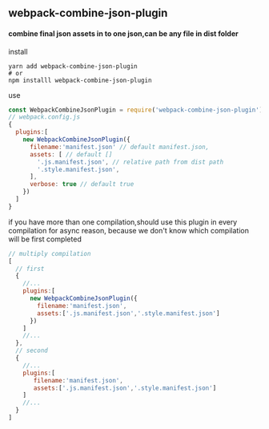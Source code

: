 ## webpack-combine-json-plugin

#### combine final json assets in to one json,can be any file in dist folder

install

```shell
yarn add webpack-combine-json-plugin
# or
npm installl webpack-combine-json-plugin
```

use

```js
const WebpackCombineJsonPlugin = require('webpack-combine-json-plugin')
// webpack.config.js
{
  plugins:[
    new WebpackCombineJsonPlugin({
      filename:'manifest.json' // default manifest.json,
      assets: [ // default []
        '.js.manifest.json', // relative path from dist path
        '.style.manifest.json',
      ],
      verbose: true // default true
    })
  ]
}
```

if you have more than one compilation,should use this plugin in every compilation for async reason,
because we don't know which compilation will be first completed

```js
// multiply compilation
[
  // first
  {
    //...
    plugins:[
      new WebpackCombineJsonPlugin({
        filename:'manifest.json',
        assets:['.js.manifest.json','.style.manifest.json']
      })
    ]
    //...
  },
  // second
  {
    //...
    plugins:[
       filename:'manifest.json',
       assets:['.js.manifest.json','.style.manifest.json']
    ]
    //...
  }
]


```

